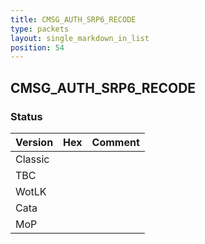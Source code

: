 ```yaml
---
title: CMSG_AUTH_SRP6_RECODE
type: packets
layout: single_markdown_in_list
position: 54
---
```


## CMSG_AUTH_SRP6_RECODE

### Status

Version    | Hex        | Comment
---------- | ---------- | ---------- 
Classic    |            |
TBC        |            |
WotLK      |            |
Cata       |            |
MoP        |            |